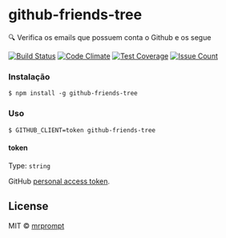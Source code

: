# github-friends-tree 
🔍  Verifica os emails que possuem conta o Github e os segue

[![Build Status](https://travis-ci.org/mrprompt/github-friends-tree.svg?branch=master)](https://travis-ci.org/mrprompt/github-friends-tree)
[![Code Climate](https://codeclimate.com/github/mrprompt/github-friends-tree/badges/gpa.svg)](https://codeclimate.com/github/mrprompt/github-friends-tree)
[![Test Coverage](https://codeclimate.com/github/mrprompt/github-friends-tree/badges/coverage.svg)](https://codeclimate.com/github/mrprompt/github-friends-tree/coverage)
[![Issue Count](https://codeclimate.com/github/mrprompt/github-friends-tree/badges/issue_count.svg)](https://codeclimate.com/github/mrprompt/github-friends-tree)

### Instalação

```
$ npm install -g github-friends-tree
```

### Uso

```
$ GITHUB_CLIENT=token github-friends-tree
```

#### token

Type: `string`  

GitHub [personal access token](https://github.com/settings/tokens/new). 

## License

MIT © [mrprompt](https://mrprompt.com.br)
